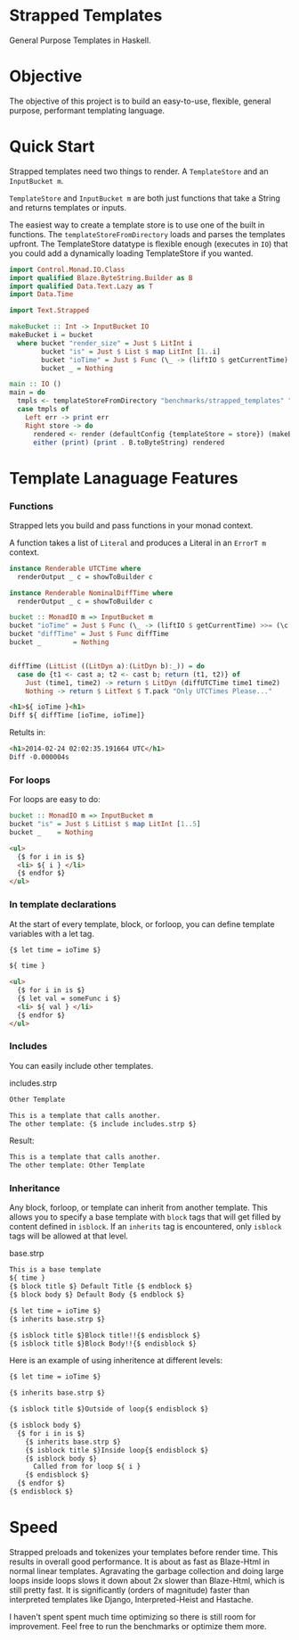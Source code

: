 Strapped Templates
=================

General Purpose Templates in Haskell.

Objective
=========

The objective of this project is to build an easy-to-use, flexible, general purpose, performant templating language.

Quick Start
===========

Strapped templates need two things to render. A `TemplateStore` and an `InputBucket m`. 

`TemplateStore` and `InputBucket m` are both just functions that take a String and returns templates or inputs.

The easiest way to create a template store is to use one of the built in functions. The `templateStoreFromDirectory` loads and parses the templates upfront. The TemplateStore datatype is flexible enough (executes in `IO`) that you could add a dynamically loading TemplateStore if you wanted.

```haskell
import Control.Monad.IO.Class
import qualified Blaze.ByteString.Builder as B
import qualified Data.Text.Lazy as T
import Data.Time

import Text.Strapped

makeBucket :: Int -> InputBucket IO
makeBucket i = bucket
  where bucket "render_size" = Just $ LitInt i
        bucket "is" = Just $ List $ map LitInt [1..i]
        bucket "ioTime" = Just $ Func (\_ -> (liftIO $ getCurrentTime) >>= (\c -> return $ LitText $ T.pack $ show c) )
        bucket _ = Nothing

main :: IO ()
main = do
  tmpls <- templateStoreFromDirectory "benchmarks/strapped_templates" ".strp"
  case tmpls of
    Left err -> print err
    Right store -> do
      rendered <- render (defaultConfig {templateStore = store}) (makeBucket 2) "big.strp"
      either (print) (print . B.toByteString) rendered
```

Template Lanaguage Features
===========================

### Functions
Strapped lets you build and pass functions in your monad context.

A function takes a list of `Literal` and produces a Literal in an `ErrorT m` context.


```haskell
instance Renderable UTCTime where
  renderOutput _ c = showToBuilder c

instance Renderable NominalDiffTime where
  renderOutput _ c = showToBuilder c

bucket :: MonadIO m => InputBucket m
bucket "ioTime" = Just $ Func (\_ -> (liftIO $ getCurrentTime) >>= (\c -> return $ packInput $ show c) )
bucket "diffTime" = Just $ Func diffTime
bucket _        = Nothing


diffTime (LitList ((LitDyn a):(LitDyn b):_)) = do
  case do {t1 <- cast a; t2 <- cast b; return (t1, t2)} of
    Just (time1, time2) -> return $ LitDyn (diffUTCTime time1 time2)
    Nothing -> return $ LitText $ T.pack "Only UTCTimes Please..."
```

```html
<h1>${ ioTime }<h1>
Diff ${ diffTime [ioTime, ioTime]}
```

Retults in:

```html
<h1>2014-02-24 02:02:35.191664 UTC</h1>
Diff -0.000004s
```

### For loops

For loops are easy to do:

```haskell 
bucket :: MonadIO m => InputBucket m
bucket "is" = Just $ LitList $ map LitInt [1..5]
bucket _    = Nothing
```

```html
<ul>
  {$ for i in is $}
  <li> ${ i } </li>
  {$ endfor $}
</ul>
```

### In template declarations

At the start of every template, block, or forloop, you can define template variables with a let tag.

```html
{$ let time = ioTime $}

${ time }

<ul>
  {$ for i in is $}
  {$ let val = someFunc i $}
  <li> ${ val } </li>
  {$ endfor $}
</ul>
```

### Includes

You can easily include other templates.

includes.strp
```html 
Other Template
```

```html
This is a template that calls another.
The other template: {$ include includes.strp $}
```

Result:

```html
This is a template that calls another.
The other template: Other Template
```


### Inheritance

Any block, forloop, or template can inherit from another template. This allows you to specify a base template with `block` tags that will get filled by content defined in `isblock`. If an `inherits` tag is encountered, only `isblock` tags will be allowed at that level. 

base.strp
```html
This is a base template
${ time }
{$ block title $} Default Title {$ endblock $}
{$ block body $} Default Body {$ endblock $}
```

```html
{$ let time = ioTime $}
{$ inherits base.strp $}

{$ isblock title $}Block title!!{$ endisblock $}
{$ isblock title $}Block Body!!{$ endisblock $}
```

Here is an example of using inheritence at different levels:

```html
{$ let time = ioTime $}

{$ inherits base.strp $}

{$ isblock title $}Outside of loop{$ endisblock $}

{$ isblock body $}
  {$ for i in is $}
    {$ inherits base.strp $}
    {$ isblock title $}Inside loop{$ endisblock $}
    {$ isblock body $}
      Called from for loop ${ i }
    {$ endisblock $}
  {$ endfor $}
{$ endisblock $}
```

Speed
=====

Strapped preloads and tokenizes your templates before render time. This results in overall good performance. It is about as fast as Blaze-Html in normal linear templates. Agravating the garbage collection and doing large loops inside loops slows it down about 2x slower than Blaze-Html, which is still pretty fast. It is significantly (orders of magnitude) faster than interpreted templates like Django, Interpreted-Heist and Hastache.

I haven't spent spent much time optimizing so there is still room for improvement. Feel free to run the benchmarks or optimize them more.